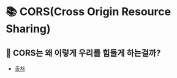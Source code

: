 # 📚 CORS(Cross Origin Resource Sharing)

## 🤔 CORS는 왜 이렇게 우리를 힘들게 하는걸까?
- [출처](https://evan-moon.github.io/2020/05/21/about-cors/)
